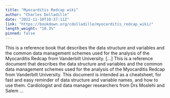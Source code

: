 ```yaml
---
title: "Myocarditis Redcap wiki"
author: "Charles Dolladille"
date: "2022-11-10T10:37:11Z"
link: "https://bookdown.org/cdolladille/myocarditis_redcap_wiki/"
length_weight: "10.3%"
pinned: false
---
```


This is a reference book that describes the data structure and variables and the common data management schemes used for the analysis of the Myocarditis Redcap from Vanderbilt University. [...] This is a reference document that describes the data structure and variables and the common data management schemes used for the analysis of the Myocarditis Redcap from Vanderbilt University. This document is intended as a cheatsheet, for fast and easy reminder of data structure and variable names, and how to use them. Cardiologist and data manager researchers from Drs Moslehi and Salem ...
